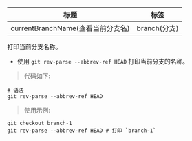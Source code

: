 | 标题                              | 标签         |
| --------------------------------- | ------------ |
| currentBranchName(查看当前分支名) | branch(分支) |

打印当前分支名称。

- 使用 `git rev-parse --abbrev-ref HEAD` 打印当前分支的名称。

> 代码如下:

```shell
# 语法
git rev-parse --abbrev-ref HEAD
```

> 使用示例:

```shell
git checkout branch-1
git rev-parse --abbrev-ref HEAD # 打印 `branch-1`
```
